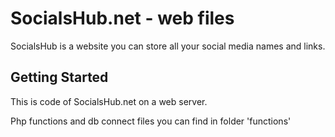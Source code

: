 # SocialsHub.net - web files
SocialsHub is a website you can store all your social media names and links.

## Getting Started
This is code of SocialsHub.net on a web server.

Php functions and db connect files you can find in folder 'functions'
